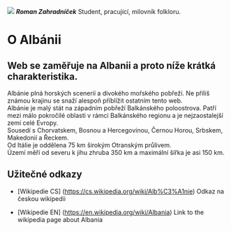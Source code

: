 ![](/img/profile_picture.jpg)  **_Roman Zahradníček_** Student, pracující, milovník folkloru.






# O Albánii

## Web se zaměřuje na Albanii a proto níže krátká charakteristika.

Albánie plná horských scenerií a divokého mořského pobřeží. Ne příliš známou krajinu se snaží alespoň příblížit ostatním tento web.  
Albánie je malý stát na západním pobřeží Balkánského poloostrova. Patří mezi málo pokročilé oblasti v rámci Balkánského regionu a je nejzaostalejší zemí celé Evropy.  
Sousedí s Chorvatskem, Bosnou a Hercegovinou, Černou Horou, Srbskem, Makedonií a Řeckem.  
Od Itálie je oddělena 75 km širokým Otranským průlivem.  
Území měří od severu k jihu zhruba 350 km a maximální šířka je asi 150 km.

## Užitečné odkazy

* [Wikipedie CS]
(https://cs.wikipedia.org/wiki/Alb%C3%A1nie) Odkaz na českou wikipedii

* [Wikipedie EN]
(https://en.wikipedia.org/wiki/Albania) Link to the wikipedia page about Albania
